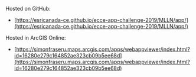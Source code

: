 Hosted on GitHub:

- [https://esricanada-ce.github.io/ecce-app-challenge-2019/MLLN/app/](https://esricanada-ce.github.io/ecce-app-challenge-2019/MLLN/app/)


Hosted in ArcGIS Online:

- [https://simonfraseru.maps.arcgis.com/apps/webappviewer/index.html?id=16280e279c164852ae323cb09b5ee68d](https://simonfraseru.maps.arcgis.com/apps/webappviewer/index.html?id=16280e279c164852ae323cb09b5ee68d)